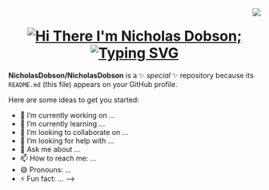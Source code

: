 <img align="right" src="https://visitor-badge.laobi.icu/badge?page_id=NicholasDobson.visitor-badge" />

<h1 align="center">
<a href="https://git.io/typing-svg">
  <img src="https://readme-typing-svg.demolab.com?font=Righteous&size=45&duration=4980&pause=950&center=true&vCenter=true&multiline=true&random=true&width=435&lines=Hi+There+👋;I'm+Nicholas+Dobson!" alt="Hi There I'm Nicholas Dobson;" />
 </a>
  <a href="https://git.io/typing-svg"><img src="https://readme-typing-svg.demolab.com?font=Righteous&size=45&duration=4980&pause=950&center=true&vCenter=true&multiline=true&random=true&width=435&lines=Hi+there+%F0%9F%91%8B;I'm+Nicholas+Dobson" alt="Typing SVG" /></a>
</h1>

**NicholasDobson/NicholasDobson** is a ✨ _special_ ✨ repository because its `README.md` (this file) appears on your GitHub profile.

Here are some ideas to get you started:

- 🔭 I’m currently working on ...
- 🌱 I’m currently learning ...
- 👯 I’m looking to collaborate on ...
- 🤔 I’m looking for help with ...
- 💬 Ask me about ...
- 📫 How to reach me: ...
- 😄 Pronouns: ...
- ⚡ Fun fact: ...
-->
